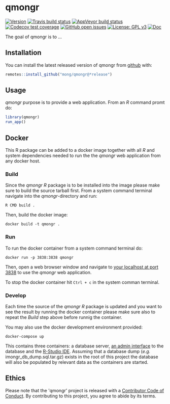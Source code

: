 
# qmongr

<!-- badges: start -->
[![Version](https://img.shields.io/github/v/release/mong/qmongr?sort=semver)](https://github.com/mong/qmongr/releases)
[![Travis build status](https://travis-ci.org/mong/qmongr.svg?branch=master)](https://travis-ci.org/mong/qmongr)
[![AppVeyor build status](https://ci.appveyor.com/api/projects/status/github/mong/qmongr?branch=master&svg=true)](https://ci.appveyor.com/project/mong/qmongr)
[![Codecov test coverage](https://codecov.io/gh/mong/qmongr/branch/master/graph/badge.svg)](https://codecov.io/gh/mong/qmongr?branch=master)
[![GitHub open issues](https://img.shields.io/github/issues/mong/qmongr.svg)](https://github.com/mong/qmongr/issues)
[![License: GPL v3](https://img.shields.io/badge/License-GPLv3-blue.svg)](https://www.gnu.org/licenses/gpl-3.0)
[![Doc](https://img.shields.io/badge/Doc--grey.svg)](https://mong.github.io/qmongr/)
<!-- badges: end -->

The goal of qmongr is to ...

## Installation

You can install the latest released version of qmongr from [github](https://github.com) with:

``` r
remotes::install_github("mong/qmongr@*release")
```

## Usage

_qmongr_ purpose is to provide a web application. From an _R_ command promt do:

``` r
library(qmongr)
run_app()
```

## Docker

This R package can be added to a docker image together with all _R_ and system dependencies needed to run the the _qmongr_ web application from any docker host.

### Build

Since the _qmongr_ _R_ package is to be installed into the image please make sure to build the source tarball first. From a system command terminal navigate into the _qmongr_-directory and run:
```
R CMD build .
```

Then, build the docker image:
```
docker build -t qmongr .
```

### Run

To run the docker container from a system command terminal do:
```
docker run -p 3838:3838 qmongr
```

Then, open a web browser window and navigate to [your localhost at port 3838](http://127.0.0.1:3838) to use the _qmongr_ web application.

To stop the docker container hit ```Ctrl + c``` in the system comman terminal.

### Develop

Each time the source of the _qmongr_ _R_ package is updated and you want to see the result by running the docker container please make sure also to repeat the _Build_ step above before runnig the container.

You may also use the docker development environment provided:
```
docker-compose up
```
This contains three containers: a database server, [an admin interface](localhost:8888) to the database and the [R-Studio IDE](localhost:8787). Assuming that a database dump (_e.g._ imongr_db_dump.sql.tar.gz) exists in the root of this project the database will also be populated by relevant data as the containers are started.

## Ethics
Please note that the 'qmongr' project is released with a
  [Contributor Code of Conduct](CODE_OF_CONDUCT.md).
  By contributing to this project, you agree to abide by its terms.
